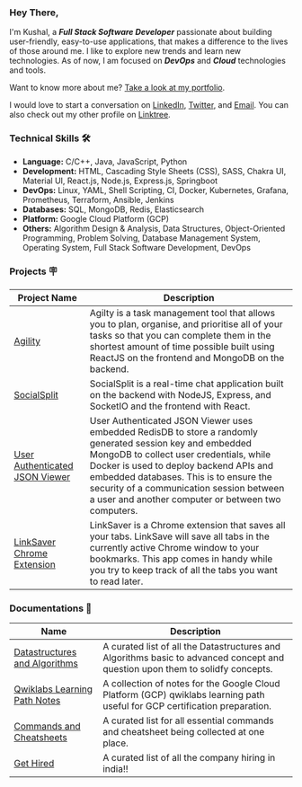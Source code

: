 <!-- ![Kushal's GitHub Banner](./assets/TopBanner.png)     -->

<!-- <p align="center">
    <a href="https://www.linkedin.com/in/thisiskushalgupta/">
        <img src="https://img.shields.io/badge/Linkedin-%230077B5.svg?style=for-the-badge&logo=linkedin&logoColor=white" alt="Linkedin" />
    </a>
    <a href="https://twitter.com/thisis_kushal">
        <img src="https://img.shields.io/badge/-Twitter-%231DA1F2.svg?style=for-the-badge&logo=Twitter&logoColor=white" alt="Twitter" />
    </a>
    <a href="mailto:guptakushal070@gmail.com">
        <img src="https://img.shields.io/badge/Email-D14836?style=for-the-badge&logo=MAIL.RU&logoColor=white" alt="Gmail" />
    </a>
</p>  -->

<!-- <img width="30%" align="right" src="./assets/workbench.svg">    -->

### Hey There, 

I'm Kushal, a ***Full Stack Software Developer*** passionate about building user-friendly, easy-to-use applications, that makes a difference to the lives of those around me. I like to explore new trends and learn new technologies. As of now, I am focused on ***DevOps*** and ***Cloud*** technologies and tools.    

Want to know more about me? [Take a look at my portfolio](https://kushalgupta.netlify.app/).     

I would love to start a conversation on [LinkedIn](https://www.linkedin.com/in/thisiskushalgupta/), [Twitter](https://twitter.com/thisis_kushal), and [Email](mailto:guptakushal070@gmail.com). You can also check out my other profile on [Linktree](https://linktr.ee/thisiskushalgupta).    

### Technical Skills 🛠

- **Language:** C/C++, Java, JavaScript, Python
- **Development:** HTML, Cascading Style Sheets (CSS), SASS, Chakra UI, Material UI, React.js, Node.js, Express.js, Springboot
- **DevOps:** Linux, YAML, Shell Scripting, CI, Docker, Kubernetes, Grafana, Prometheus, Terraform, Ansible, Jenkins
- **Databases:** SQL, MongoDB, Redis, Elasticsearch
- **Platform:** Google Cloud Platform (GCP)
- **Others:** Algorithm Design & Analysis, Data Structures, Object-Oriented Programming, Problem Solving, Database Management System, Operating System, Full Stack Software Development, DevOps

<!-- ### Technical Writing Profiles 📃
- [Hashnode.com](https://hashnode.com/)
- [Medium.com](https://medium.com/)
- [Dev.to](https://dev.to/) -->

### Projects 🪧  

| Project Name | Description |
| -- | -- |
| [Agility](https://github.com/thisiskushal31/Agility) | Agilty is a task management tool that allows you to plan, organise, and prioritise all of your tasks so that you can complete them in the shortest amount of time possible built using ReactJS on the frontend and MongoDB on the backend. |
| [SocialSplit](https://github.com/thisiskushal31/SocialSplit) | SocialSplit is a real-time chat application built on the backend with NodeJS, Express, and SocketIO and the frontend with React. |
| [User Authenticated JSON Viewer](https://github.com/thisiskushal31/User-Authenticated-JSON-Viewer) | User Authenticated JSON Viewer uses embedded RedisDB to store a randomly generated session key and embedded MongoDB to collect user credentials, while Docker is used to deploy backend APIs and embedded databases. This is to ensure the security of a communication session between a user and another computer or between two computers. |
| [LinkSaver Chrome Extension](https://github.com/thisiskushal31/link-saver-extension)  | LinkSaver is a Chrome extension that saves all your tabs. LinkSave will save all tabs in the currently active Chrome window to your bookmarks. This app comes in handy while you try to keep track of all the tabs you want to read later. |

### Documentations 📝  

| Name | Description |
| -- | -- |
| [Datastructures and Algorithms](https://github.com/thisiskushal31/Datastructures-and-Algorithms) | A curated list of all the Datastructures and Algorithms basic to advanced concept and question upon them to solidfy concepts. |
| [Qwiklabs Learning Path Notes](https://github.com/thisiskushal31/Qwiklabs-Learning-Path-Notes) | A collection of notes for the Google Cloud Platform (GCP) qwiklabs learning path useful for GCP certification preparation. |
| [Commands and Cheatsheets](https://github.com/thisiskushal31/Commands-and-Cheatsheets) | A curated list for all essential commands and cheatsheet being collected at one place. |
| [Get Hired](https://github.com/thisiskushal31/Get-Hired) | A curated list of all the company hiring in india!! |